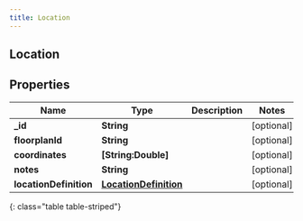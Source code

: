 ```yaml
---
title: Location
---
```

## Location

## Properties

|Name | Type | Description | Notes|
|------------ | ------------- | ------------- | -------------|
| **_id** | **String** |  | [optional] |
| **floorplanId** | **String** |  | [optional] |
| **coordinates** | **[String:Double]** |  | [optional] |
| **notes** | **String** |  | [optional] |
| **locationDefinition** | [**LocationDefinition**](LocationDefinition.html) |  | [optional] |
{: class="table table-striped"}


